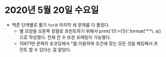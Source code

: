# 2020년 5월 20일 수요일 

- 백준 단계별로 풀기 `for문` 마지막 세 문제를 다 풀었다. 
	- 별 모양을 오른쪽 정렬로 프린트하기 위해서 print('{0:>{1}}'.format('*'*i, a)) 으로 작성했다. 전체 칸 수 또한 포매팅이 가능했다. 
	- 10871번 문제의 숏코딩에서 *를 이용하여 조건에 맞는 모든 것을 패킹해서 프린트 할 수 있다는 걸 알았다.
